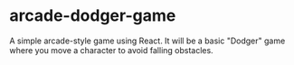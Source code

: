 # arcade-dodger-game
A simple arcade-style game using React. It will be a basic "Dodger" game where you move a character to avoid falling obstacles.
